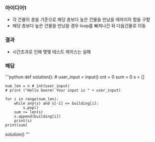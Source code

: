 ### 아이디어1
  - 각 건물의 층을 기준으로 해당 층보다 높은 건물을 만났을 때까지의 합을 구함
  - 해당 층보다 높은 건물을 만났을 경우 loop를 빠져나간 뒤 다음건물로 이동
 
### 결과
  - 시간초과로 인해 몇몇 테스트 케이스는 실패 

### 해답
'''python
def solution():
    # user_input = input()
    cnt = 0
    sum = 0
    s = []

    num_len = n # int(user_input)
    # print ("Hello Goorm! Your input is " + user_input)

    for i in range(num_len):
        while any(s) and s[-1] <= building[i]:
            s.pop()
        sum += len(s)
        s.append(building[i])
        print(s)
    print(sum)
		
solution()
'''
